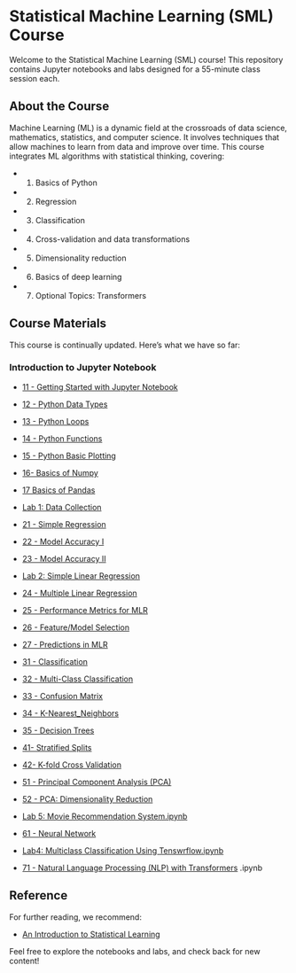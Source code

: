 # Statistical Machine Learning (SML) Course

Welcome to the Statistical Machine Learning (SML) course! This repository contains Jupyter notebooks and labs designed for a 55-minute class session each.

## About the Course

Machine Learning (ML) is a dynamic field at the crossroads of data science, mathematics, statistics, and computer science. It involves techniques that allow machines to learn from data and improve over time. This course integrates ML algorithms with statistical thinking, covering:

- 1. Basics of Python
- 2. Regression 
- 3. Classification
- 4. Cross-validation and data transformations
- 5. Dimensionality reduction
- 6. Basics of deep learning 
- 7. Optional Topics: Transformers 


## Course Materials

This course is continually updated. Here’s what we have so far:

### Introduction to Jupyter Notebook

- [11 - Getting Started with Jupyter Notebook](https://colab.research.google.com/github/Soheilp86/Statistical-Machine-Learning/blob/main/11-Getting_Started_with_Jupyter_Notebook.ipynb)

- [12 - Python Data Types](https://colab.research.google.com/github/Soheilp86/Statistical-Machine-Learning/blob/main/12-Python_Data_Types.ipynb)

- [13 - Python Loops](https://colab.research.google.com/github/Soheilp86/Statistical-Machine-Learning/blob/main/13-Python_Loops.ipynb)

- [14 - Python Functions](https://colab.research.google.com/github/Soheilp86/Statistical-Machine-Learning/blob/main/14-Python_Functions.ipynb)

- [15 - Python Basic Plotting](https://colab.research.google.com/github/Soheilp86/Statistical-Machine-Learning/blob/main/15-Python_basic_Plotting.ipynb)

- [16- Basics of Numpy](https://colab.research.google.com/github/Soheilp86/Statistical-Machine-Learning/blob/main/16-Basic_Numpy.ipynb)

- [17 Basics of Pandas](https://colab.research.google.com/github/Soheilp86/Statistical-Machine-Learning/blob/main/17_Basic_Pandas.ipynb)

- [Lab 1: Data Collection](https://colab.research.google.com/github/Soheilp86/Statistical-Machine-Learning/blob/main/Lab1_Data_Collection.ipynb)

- [21 - Simple Regression](https://colab.research.google.com/github/Soheilp86/Statistical-Machine-Learning/blob/main/21-Simple_Regression.ipynb)

- [22 - Model Accuracy I](https://colab.research.google.com/github/Soheilp86/Statistical-Machine-Learning/blob/main/22-Model_Accuracy.ipynb)

- [23 - Model Accuracy II](https://colab.research.google.com/github/Soheilp86/Statistical-Machine-Learning/blob/main/23-Model_Accuracy_II.ipynb)
  
- [Lab 2: Simple Linear Regression](https://colab.research.google.com/github/Soheilp86/Statistical-Machine-Learning/blob/main/Lab2_SLR.ipynb)

- [24 - Multiple Linear Regression](https://colab.research.google.com/github/Soheilp86/Statistical-Machine-Learning/blob/main/24_MultipleLinearRegression_.ipynb)
  
- [25 - Performance Metrics for MLR](https://colab.research.google.com/github/Soheilp86/Statistical-Machine-Learning/blob/main/25-PerformanceMetricsInMultipleRegression.ipynb)

- [26 - Feature/Model Selection](https://colab.research.google.com/github/Soheilp86/Statistical-Machine-Learning/blob/main/26_Feature_Model_Selection.ipynb)

- [27 - Predictions in MLR](https://colab.research.google.com/github/Soheilp86/Statistical-Machine-Learning/blob/main/27-PredictionInMultiRegression.ipynb)

- [31 - Classification](https://colab.research.google.com/github/Soheilp86/Statistical-Machine-Learning/blob/main/31-Classification_Intro.ipynb)

- [32 - Multi-Class Classification](https://colab.research.google.com/github/Soheilp86/Statistical-Machine-Learning/blob/main/32-Multi-Class-Classification.ipynb)

- [33 - Confusion Matrix](https://colab.research.google.com/github/Soheilp86/Statistical-Machine-Learning/blob/main/33-Comfusion_Matrix.ipynb)

- [34 - K-Nearest_Neighbors](https://colab.research.google.com/github/Soheilp86/Statistical-Machine-Learning/blob/main/34-KNN.ipynb)

- [35 - Decision Trees](https://colab.research.google.com/github/Soheilp86/Statistical-Machine-Learning/blob/main/35_Decision_Trees.ipynb)
 

- [41- Stratified Splits](https://colab.research.google.com/github/Soheilp86/Statistical-Machine-Learning/blob/main/41_Stratified_Splits.ipynb)
  
- [42- K-fold Cross Validation](https://colab.research.google.com/github/Soheilp86/Statistical-Machine-Learning/blob/main/42_Cross_Validation.ipynb)

- [51 - Principal Component Analysis (PCA)](https://colab.research.google.com/github/Soheilp86/Statistical-Machine-Learning/blob/main/51_PCA.ipynb)

- [52 - PCA: Dimensionality Reduction](https://colab.research.google.com/github/Soheilp86/Statistical-Machine-Learning/blob/main/52_PCA_Dimension_Reduction-2.ipynb)

- [Lab 5: Movie Recommendation System.ipynb ](https://colab.research.google.com/github/Soheilp86/Statistical-Machine-Learning/blob/main/Lab5_Movie_Recommendation_System.ipynb)

- [61 - Neural Network](https://colab.research.google.com/github/Soheilp86/Statistical-Machine-Learning/blob/main/61_Perceptrons.ipynb)

- [Lab4: Multiclass Classification Using Tenswrflow.ipynb](https://colab.research.google.com/github/Soheilp86/Statistical-Machine-Learning/blob/main/Lab4_Multiclass_classification_using_tenswrflow.ipynb)

- [71 - Natural Language Processing (NLP) with Transformers](https://colab.research.google.com/github/Soheilp86/Statistical-Machine-Learning/blob/main/71_Transformer_NLP)
.ipynb



## Reference

For further reading, we recommend:

- [An Introduction to Statistical Learning](https://www.statlearning.com)

Feel free to explore the notebooks and labs, and check back for new content!
